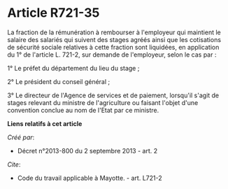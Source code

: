 # Article R721-35

La fraction de la rémunération à rembourser à l'employeur qui maintient le salaire des salariés qui suivent des stages agréés
ainsi que les cotisations de sécurité sociale relatives à cette fraction sont liquidées, en application du 1° de l'article L.
721-2, sur demande de l'employeur, selon le cas par : 

1° Le préfet du département du lieu du stage ; 

2° Le président du conseil général ; 

3° Le directeur de l'Agence de services et de paiement, lorsqu'il s'agit de stages relevant du ministre de l'agriculture ou
faisant l'objet d'une convention conclue au nom de l'Etat par ce ministre.

**Liens relatifs à cet article**

_Créé par_:

  - Décret n°2013-800 du 2 septembre 2013 - art. 2

_Cite_:

  - Code du travail applicable à Mayotte. - art. L721-2
